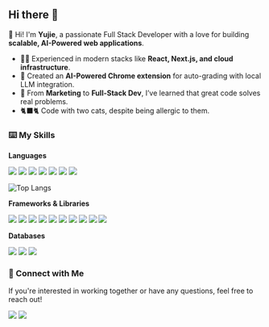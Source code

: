 ## Hi there 🍉

👋 Hi! I'm **Yujie**, a passionate Full Stack Developer with a love for building **scalable, AI-Powered web applications**.

- 👨‍💻 Experienced in modern stacks like **React, Next.js, and cloud infrastructure**.
- 🧠 Created an **AI-Powered Chrome extension** for auto-grading with local LLM integration.
- 💼 From **Marketing** to **Full-Stack Dev**, I’ve learned that great code solves real problems.
- 🐈‍⬛🐈 Code with two cats, despite being allergic to them.

### ⌨️ My Skills

**Languages**

<img src="https://img.shields.io/badge/JavaScript-F7DF1E?style=for-the-badge&logo=javascript&logoColor=000000" /> <img src="https://img.shields.io/badge/TypeScript-007ACC?style=for-the-badge&logo=typescript&logoColor=white" /> <img src="https://img.shields.io/badge/Python-FFD43B?style=for-the-badge&logo=python&logoColor=blue" /> <img src="https://img.shields.io/badge/C%2B%2B-00599C?style=for-the-badge&logo=c%2B%2B&logoColor=white" /> <img src="https://img.shields.io/badge/java-%23ED8B00.svg?style=for-the-badge&logo=openjdk&logoColor=white" /> <img src="https://img.shields.io/badge/HTML5-E34F26?style=for-the-badge&logo=html5&logoColor=white" /> <img src="https://img.shields.io/badge/CSS3-1572B6?style=for-the-badge&logo=css3&logoColor=white" />

![Top Langs](https://github-readme-stats.vercel.app/api/top-langs/?username=Peng-Yujie&layout=compact&count_private=true)

**Frameworks & Libraries**

<img src="https://img.shields.io/badge/Node.js-43853D?style=for-the-badge&logo=node.js&logoColor=white" /> <img src="https://img.shields.io/badge/Express.js-000000?style=for-the-badge&logo=express&logoColor=white" /> <img src="https://img.shields.io/badge/React-61DAFB?style=for-the-badge&logo=react&logoColor=000000" /> <img src="https://img.shields.io/badge/Next.js-000000?style=for-the-badge&logo=next.js&logoColor=white" />
<img src="https://img.shields.io/badge/GraphQL-E10098?style=for-the-badge&logo=graphql&logoColor=white" /> <img src="https://img.shields.io/badge/Redux-593D88?style=for-the-badge&logo=redux&logoColor=white" />
<img src="https://img.shields.io/badge/JQuery-0769AD?style=for-the-badge&logo=jquery&logoColor=white" /> <img src="https://img.shields.io/badge/Tailwind_CSS-38B2AC?style=for-the-badge&logo=tailwind-css&logoColor=white" /> <img src="https://img.shields.io/badge/Bootstrap-563D7C?style=for-the-badge&logo=bootstrap&logoColor=white" /> <img src="https://img.shields.io/badge/styled--components-DB7093?style=for-the-badge&logo=styled-components&logoColor=white" />

**Databases**

<img src="https://img.shields.io/badge/MySQL-4479A1?style=for-the-badge&logo=mysql&logoColor=white" /> <img src="https://img.shields.io/badge/MongoDB-4EA94B?style=for-the-badge&logo=mongodb&logoColor=white" /> <img src="https://img.shields.io/badge/Supabase-3FCF8E?style=for-the-badge&logo=supabase&logoColor=white" />

### 💬 Connect with Me

If you're interested in working together or have any questions, feel free to reach out!

[<img src="https://img.shields.io/badge/LinkedIn-0077B5?style=for-the-badge&logo=linkedin&logoColor=white" />](https://www.linkedin.com/in/yujie-peng-8276b1279/)
[<img src="https://img.shields.io/badge/mailsend-0077B5?style=for-the-badge&logo=mail.ru&logoColor=white" />](mailto:pengyujie.ca@gmail.com)

<!--
**Pumbaaxx/Pumbaaxx** is a ✨ _special_ ✨ repository because its `README.md` (this file) appears on your GitHub profile.

Here are some ideas to get you started:

- 🔭 I’m currently working on ...
- 🌱 I’m currently learning ...
- 👯 I’m looking to collaborate on ...
- 🤔 I’m looking for help with ...
- 💬 Ask me about ...
- 📫 How to reach me: ...
- 😄 Pronouns: ...
- ⚡ Fun fact: ...
-->
